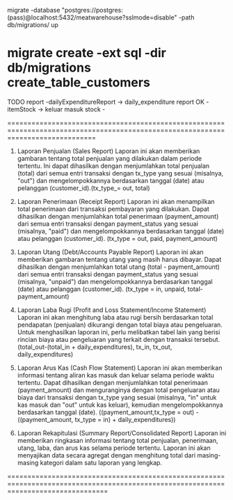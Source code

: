 migrate  -database "postgres://postgres:(pass)@localhost:5432/meatwarehouse?sslmode=disable" -path db/migrations/  up

 migrate create -ext sql -dir db/migrations create_table_customers
=================================================================================================================================
 TODO
 report	
 	-dailyExpenditureReport									-> daily_expenditure report OK
	-itemStock												-> keluar masuk stock		-

==================================================================================================================================

1. Laporan Penjualan (Sales Report)
	Laporan ini akan memberikan gambaran tentang total penjualan yang dilakukan dalam periode tertentu. Ini dapat dihasilkan dengan menjumlahkan total penjualan (total) dari semua entri transaksi dengan tx_type yang sesuai (misalnya, "out") dan mengelompokkannya berdasarkan tanggal (date) atau pelanggan (customer_id).(tx_type_= out, total)

2. Laporan Penerimaan (Receipt Report)
	Laporan ini akan menampilkan total penerimaan dari transaksi pembayaran yang dilakukan. Dapat dihasilkan dengan menjumlahkan total penerimaan (payment_amount) dari semua entri transaksi dengan payment_status yang sesuai (misalnya, "paid") dan mengelompokkannya berdasarkan tanggal (date) atau pelanggan (customer_id). (tx_type = out, paid, payment_amount)

3. Laporan Utang (Debt/Accounts Payable Report)
	Laporan ini akan memberikan gambaran tentang utang yang masih harus dibayar. Dapat dihasilkan dengan menjumlahkan total utang (total - payment_amount) dari semua entri transaksi dengan payment_status yang sesuai (misalnya, "unpaid") dan mengelompokkannya berdasarkan tanggal (date) atau pelanggan (customer_id). (tx_type = in, unpaid, total-payment_amount)

4. Laporan Laba Rugi (Profit and Loss Statement/Income Statement)
	Laporan ini akan menghitung laba atau rugi bersih berdasarkan total pendapatan (penjualan) dikurangi dengan total biaya atau pengeluaran. Untuk menghasilkan laporan ini, perlu melibatkan tabel lain yang berisi rincian biaya atau pengeluaran yang terkait dengan transaksi tersebut. (total_out-(total_in + daily_expenditures), tx_in, tx_out, daily_expenditures)

5. Laporan Arus Kas (Cash Flow Statement)
	Laporan ini akan memberikan informasi tentang aliran kas masuk dan keluar selama periode waktu tertentu. Dapat dihasilkan dengan menjumlahkan total penerimaan (payment_amount) dan menguranginya dengan total pengeluaran atau biaya dari transaksi dengan tx_type yang sesuai (misalnya, "in" untuk kas masuk dan "out" untuk kas keluar), kemudian mengelompokkannya berdasarkan tanggal (date).
	((payment_amount,tx_type = out) - ((payment_amount, tx_type = in) + daily_expenditures))

6. Laporan Rekapitulasi (Summary Report/Consolidated Report)
	Laporan ini memberikan ringkasan informasi tentang total penjualan, penerimaan, utang, laba, dan arus kas selama periode tertentu. Laporan ini akan menyajikan data secara agregat dengan menghitung total dari masing-masing kategori dalam satu laporan yang lengkap.

=====================================================================================================================================